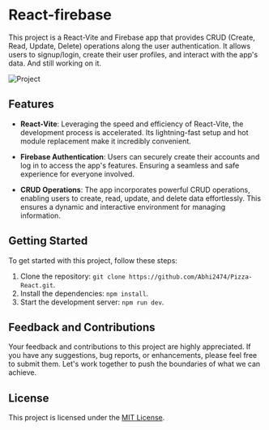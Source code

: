 # React-firebase

This project is a React-Vite and Firebase app that provides CRUD (Create, Read, Update, Delete) operations along the user authentication. It allows users to signup/login, create their user profiles, and interact with the app's data. And still working on it.

![Project](./src/assets/pizzaProject..png)

## Features

- **React-Vite**: Leveraging the speed and efficiency of React-Vite, the development process is accelerated. Its lightning-fast setup and hot module replacement make it incredibly convenient.

- **Firebase Authentication**: Users can securely create their accounts and log in to access the app's features. Ensuring a seamless and safe experience for everyone involved.

- **CRUD Operations**: The app incorporates powerful CRUD operations, enabling users to create, read, update, and delete data effortlessly. This ensures a dynamic and interactive environment for managing information.

## Getting Started

To get started with this project, follow these steps:

1. Clone the repository: `git clone https://github.com/Abhi2474/Pizza-React.git`.
2. Install the dependencies: `npm install`.
3. Start the development server: `npm run dev`.

## Feedback and Contributions

Your feedback and contributions to this project are highly appreciated. If you have any suggestions, bug reports, or enhancements, please feel free to submit them. Let's work together to push the boundaries of what we can achieve.

## License

This project is licensed under the [MIT License](LICENSE).
